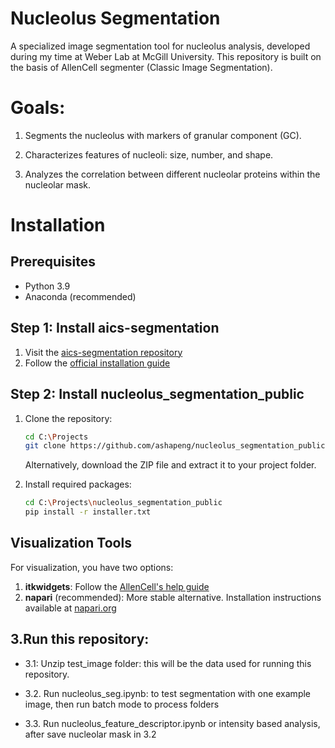 # Nucleolus Segmentation

A specialized image segmentation tool for nucleolus analysis, developed during my time at Weber Lab at McGill University. This repository is built on the basis of AllenCell segmenter (Classic Image Segmentation).

# Goals:
1. Segments the nucleolus with markers of granular component (GC).

2. Characterizes features of nucleoli: size, number, and shape.

3. Analyzes the correlation between different nucleolar proteins within the nucleolar mask.

# Installation

## Prerequisites
- Python 3.9
- Anaconda (recommended)

## Step 1: Install aics-segmentation
1. Visit the [aics-segmentation repository](https://github.com/AllenCell/aics-segmentation/tree/main)
2. Follow the [official installation guide](https://github.com/AllenCell/aics-segmentation/blob/main/README.md)

## Step 2: Install nucleolus_segmentation_public
1. Clone the repository:
   ```bash
   cd C:\Projects
   git clone https://github.com/ashapeng/nucleolus_segmentation_public.git
   ```
   
   Alternatively, download the ZIP file and extract it to your project folder.

2. Install required packages:
   ```bash
   cd C:\Projects\nucleolus_segmentation_public
   pip install -r installer.txt
   ```

## Visualization Tools
For visualization, you have two options:
1. **itkwidgets**: Follow the [AllenCell's help guide](https://github.com/AllenCell/aics-segmentation/blob/main/README.md)
2. **napari** (recommended): More stable alternative. Installation instructions available at [napari.org](https://napari.org/stable/tutorials/fundamentals/installation.html#napari-installation)

## 3.Run this repository:
- 3.1: Unzip test_image folder: this will be the data used for running this repository.

- 3.2. Run nucleolus_seg.ipynb: to test segmentation with one example image, then run batch mode to process folders

- 3.3. Run nucleolus_feature_descriptor.ipynb or intensity based analysis, after save nucleolar mask in 3.2
